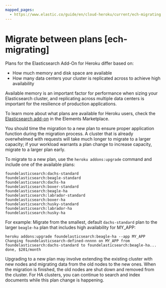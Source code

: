 ```yaml
---
mapped_pages:
  - https://www.elastic.co/guide/en/cloud-heroku/current/ech-migrating.html
---
```


# Migrate between plans [ech-migrating]

Plans for the Elasticsearch Add-On for Heroku differ based on:

* How much memory and disk space are available
* How many data centers your cluster is replicated across to achieve high availability

Available memory is an important factor for performance when sizing your Elasticsearch cluster, and replicating across multiple data centers is important for the resilience of production applications.

To learn more about what plans are available for Heroku users, check the [Elasticsearch add-on](https://elements.heroku.com/addons/foundelasticsearch) in the Elements Marketplace.

You should time the migration to a new plan to ensure proper application function during the migration process. A cluster that is already overwhelmed with requests will take much longer to migrate to a larger capacity; if your workload warrants a plan change to increase capacity, migrate to a larger plan early.

To migrate to a new plan, use the `heroku addons:upgrade` command and include one of the available plans:

```term
foundelasticsearch:dachs-standard
foundelasticsearch:beagle-standard
foundelasticsearch:dachs-ha
foundelasticsearch:boxer-standard
foundelasticsearch:beagle-ha
foundelasticsearch:labrador-standard
foundelasticsearch:boxer-ha
foundelasticsearch:husky-standard
foundelasticsearch:labrador-ha
foundelasticsearch:husky-ha
```

For example: Migrate from the smallest, default `dachs-standard` plan to the larger `beagle-ha` plan that includes high availability for MY_APP:

```term
heroku addons:upgrade foundelasticsearch:beagle-ha --app MY_APP
Changing foundelasticsearch-defined-nnnnn on MY_APP from foundelasticsearch:dachs-standard to foundelasticsearch:beagle-ha... done, $201/month
```

Upgrading to a new plan may involve extending the existing cluster with new nodes and migrating data from the old nodes to the new ones. When the migration is finished, the old nodes are shut down and removed from the cluster. For HA clusters, you can continue to search and index documents while this plan change is happening.

